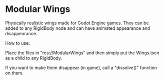 # Modular Wings
Physically realistic wings made for Godot Engine games. 
They can be added to any RigidBody node and can have animated appearance and disappearance.

How to use:

Place the files in "res://ModularWings" and then simply put the Wings.tscn as a child to any RigidBody.

If you want to make them disappear (in game), call a "dissolve()" function on them.
